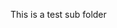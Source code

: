 <!--
HEAD::[Test SubFolder]
SUBHEAD::[This a test for a subfolder]
DATE::[May 16th, 2024]
-->

This is a test sub folder

